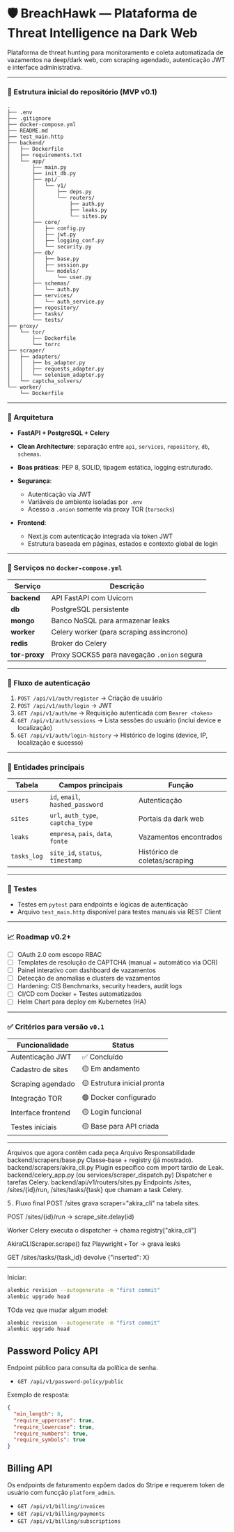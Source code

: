 # 🛡️ BreachHawk — Plataforma de Threat Intelligence na Dark Web

Plataforma de threat hunting para monitoramento e coleta automatizada de vazamentos na deep/dark web, com scraping agendado, autenticação JWT e interface administrativa.

---

### 📁 Estrutura inicial do repositório (MVP v0.1)

```text
.
├── .env
├── .gitignore
├── docker-compose.yml
├── README.md
├── test_main.http
├── backend/
│   ├── Dockerfile
│   ├── requirements.txt
│   └── app/
│       ├── main.py
│       ├── init_db.py
│       ├── api/
│       │   └── v1/
│       │       ├── deps.py
│       │       └── routers/
│       │           ├── auth.py
│       │           ├── leaks.py
│       │           └── sites.py
│       ├── core/
│       │   ├── config.py
│       │   ├── jwt.py
│       │   ├── logging_conf.py
│       │   └── security.py
│       ├── db/
│       │   ├── base.py
│       │   ├── session.py
│       │   └── models/
│       │       └── user.py
│       ├── schemas/
│       │   └── auth.py
│       ├── services/
│       │   └── auth_service.py
│       ├── repository/
│       ├── tasks/
│       └── tests/
├── proxy/
│   └── tor/
│       ├── Dockerfile
│       └── torrc
├── scraper/
│   ├── adapters/
│   │   ├── bs_adapter.py
│   │   ├── requests_adapter.py
│   │   └── selenium_adapter.py
│   └── captcha_solvers/
└── worker/
    └── Dockerfile
```

---

### 🧱 Arquitetura

* **FastAPI + PostgreSQL + Celery**
* **Clean Architecture**: separação entre `api`, `services`, `repository`, `db`, `schemas`.
* **Boas práticas**: PEP 8, SOLID, tipagem estática, logging estruturado.
* **Segurança**:

  * Autenticação via JWT
  * Variáveis de ambiente isoladas por `.env`
  * Acesso a `.onion` somente via proxy TOR (`torsocks`)
* **Frontend**:

  * Next.js com autenticação integrada via token JWT
  * Estrutura baseada em páginas, estados e contexto global de login

---

### 🐳 Serviços no `docker-compose.yml`

| Serviço       | Descrição                                   |
| ------------- | ------------------------------------------- |
| **backend**   | API FastAPI com Uvicorn                     |
| **db**        | PostgreSQL persistente                      |
| **mongo**     | Banco NoSQL para armazenar leaks            |
| **worker**    | Celery worker (para scraping assíncrono)    |
| **redis**     | Broker do Celery                            |
| **tor-proxy** | Proxy SOCKS5 para navegação `.onion` segura |

---

### 🔐 Fluxo de autenticação

1. `POST /api/v1/auth/register` → Criação de usuário
2. `POST /api/v1/auth/login` → JWT
3. `GET /api/v1/auth/me` → Requisição autenticada com `Bearer <token>`
4. `GET /api/v1/auth/sessions` → Lista sessões do usuário (inclui device e localização)
5. `GET /api/v1/auth/login-history` → Histórico de logins (device, IP, localização e sucesso)

---

### 🧾 Entidades principais

| Tabela      | Campos principais                  | Função                        |
| ----------- | ---------------------------------- | ----------------------------- |
| `users`     | `id`, `email`, `hashed_password`   | Autenticação                  |
| `sites`     | `url`, `auth_type`, `captcha_type` | Portais da dark web           |
| `leaks`     | `empresa`, `pais`, `data`, `fonte` | Vazamentos encontrados        |
| `tasks_log` | `site_id`, `status`, `timestamp`   | Histórico de coletas/scraping |

---

### 🧪 Testes

* Testes em `pytest` para endpoints e lógicas de autenticação
* Arquivo `test_main.http` disponível para testes manuais via REST Client

---

### 📈 Roadmap v0.2+

* [ ] OAuth 2.0 com escopo RBAC
* [ ] Templates de resolução de CAPTCHA (manual + automático via OCR)
* [ ] Painel interativo com dashboard de vazamentos
* [ ] Detecção de anomalias e clusters de vazamentos
* [ ] Hardening: CIS Benchmarks, security headers, audit logs
* [ ] CI/CD com Docker + Testes automatizados
* [ ] Helm Chart para deploy em Kubernetes (HA)

---

### ✅ Critérios para versão `v0.1`

| Funcionalidade     | Status                      |
| ------------------ | --------------------------- |
| Autenticação JWT   | ✅ Concluído                 |
| Cadastro de sites  | 🟡 Em andamento             |
| Scraping agendado  | 🟡 Estrutura inicial pronta |
| Integração TOR     | 🟢 Docker configurado       |
| Interface frontend | 🟡 Login funcional          |
| Testes iniciais    | 🟡 Base para API criada     |

---
Arquivos que agora contêm cada peça
Arquivo	Responsabilidade
backend/scrapers/base.py	Classe‐base + registry (já mostrado).
backend/scrapers/akira_cli.py	Plugin específico com import tardio de Leak.
backend/celery_app.py (ou services/scraper_dispatch.py)	Dispatcher e tarefas Celery.
backend/api/v1/routers/sites.py	Endpoints /sites, /sites/{id}/run, /sites/tasks/{task} que chamam a task Celery.

5 . Fluxo final
POST /sites grava scraper="akira_cli" na tabela sites.

POST /sites/{id}/run → scrape_site.delay(id)

Worker Celery executa o dispatcher → chama registry["akira_cli"]

AkiraCLIScraper.scrape() faz Playwright + Tor → grava leaks

GET /sites/tasks/{task_id} devolve {"inserted": X}

---
Iniciar:
```bash
alembic revision --autogenerate -m "first commit"
alembic upgrade head
```
TOda vez que mudar algum model:
```bash
alembic revision --autogenerate -m "first commit"
alembic upgrade head
```
## Password Policy API

Endpoint público para consulta da política de senha.

- `GET /api/v1/password-policy/public`

Exemplo de resposta:

```json
{
  "min_length": 8,
  "require_uppercase": true,
  "require_lowercase": true,
  "require_numbers": true,
  "require_symbols": true
}
```
## Billing API

Os endpoints de faturamento expõem dados do Stripe e requerem token de usuário com funcção `platform_admin`.

- `GET /api/v1/billing/invoices`
- `GET /api/v1/billing/payments`
- `GET /api/v1/billing/subscriptions`

